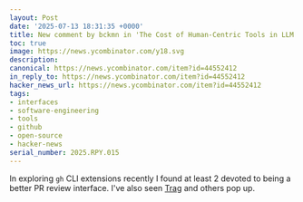 ```yaml
---
layout: Post
date: '2025-07-13 18:31:35 +0000'
title: New comment by bckmn in 'The Cost of Human-Centric Tools in LLM Workflows'
toc: true
image: https://news.ycombinator.com/y18.svg
description:
canonical: https://news.ycombinator.com/item?id=44552412
in_reply_to: https://news.ycombinator.com/item?id=44552412
hacker_news_url: https://news.ycombinator.com/item?id=44552412
tags:
- interfaces
- software-engineering
- tools
- github
- open-source
- hacker-news
serial_number: 2025.RPY.015
---
```

In exploring `gh` CLI extensions recently I found at least 2 devoted to being a better PR review interface. I've also seen [Trag](https://usetrag.com/) and others pop up.
